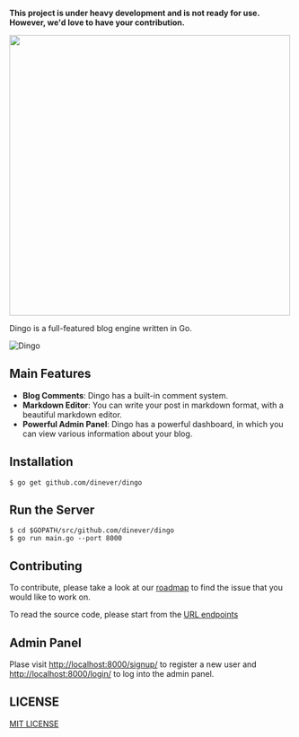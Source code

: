 **This project is under heavy development and is not ready for use. However, we'd love to have your contribution.**

<img width=500px src="https://cloud.githubusercontent.com/assets/1311594/15341604/a5523cba-1c5d-11e6-91e5-ae21a5024da6.png"></img>

Dingo is a full-featured blog engine written in Go.

![Dingo](https://cloud.githubusercontent.com/assets/1311594/14765958/0e6dcccc-09c7-11e6-96f3-5487b6732371.png)

## Main Features

- **Blog Comments**: Dingo has a built-in comment system.
- **Markdown Editor**: You can write your post in markdown format, with a beautiful markdown editor.
- **Powerful Admin Panel**: Dingo has a powerful dashboard, in which you can view various information about your blog.

## Installation

```
$ go get github.com/dinever/dingo
```

## Run the Server

```
$ cd $GOPATH/src/github.com/dinever/dingo
$ go run main.go --port 8000
```

## Contributing

To contribute, please take a look at our [roadmap](https://github.com/dinever/dingo/issues/7) to find the issue that you would like to work on.

To read the source code, please start from the [URL endpoints](https://github.com/dinever/dingo/blob/master/app/app.go#L71)

## Admin Panel

Plase visit [http://localhost:8000/signup/](http://localhost:8000/signup/) to register a new user and [http://localhost:8000/login/](http://localhost:8000/login/) to log into the admin panel.

## LICENSE

[MIT LICENSE](/LICENSE)
